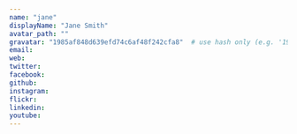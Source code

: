 ```yaml
---
name: "jane"
displayName: "Jane Smith"
avatar_path: ""
gravatar: "1985af848d639efd74c6af48f242cfa8"  # use hash only (e.g. '1985af848d639efd74c6af48f242cfa8')
email: 
web:
twitter:
facebook:
github:  
instagram:
flickr:
linkedin:
youtube:  
---
```

